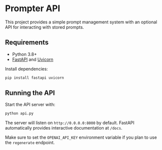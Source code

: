 # Prompter API

This project provides a simple prompt management system with an optional API for interacting with stored prompts.

## Requirements

- Python 3.8+
- [FastAPI](https://fastapi.tiangolo.com/) and [Uvicorn](https://www.uvicorn.org/)

Install dependencies:

```bash
pip install fastapi uvicorn
```

## Running the API

Start the API server with:

```bash
python api.py
```

The server will listen on `http://0.0.0.0:8000` by default. FastAPI automatically provides interactive documentation at `/docs`.

Make sure to set the `OPENAI_API_KEY` environment variable if you plan to use the `regenerate` endpoint.

